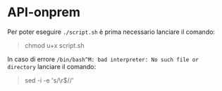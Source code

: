 # API-onprem

Per poter eseguire `./script.sh` è prima necessario lanciare il comando:
> chmod u+x script.sh

In caso di errore `/bin/bash^M: bad interpreter: No such file or directory` lanciare il comando:

> sed -i -e 's/\r$//' 